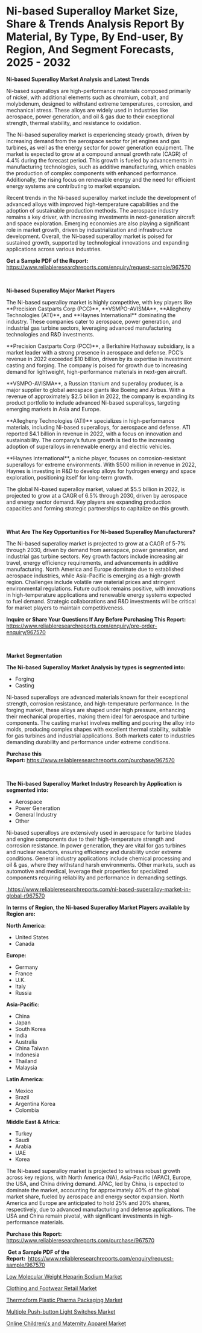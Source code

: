 <p><h1>Ni-based Superalloy Market Size, Share & Trends Analysis Report By Material, By Type, By End-user, By Region, And Segment Forecasts, 2025 - 2032</h1></p><p><strong>Ni-based Superalloy Market Analysis and Latest Trends</strong></p>
<p><p>Ni-based superalloys are high-performance materials composed primarily of nickel, with additional elements such as chromium, cobalt, and molybdenum, designed to withstand extreme temperatures, corrosion, and mechanical stress. These alloys are widely used in industries like aerospace, power generation, and oil & gas due to their exceptional strength, thermal stability, and resistance to oxidation.</p><p>The Ni-based superalloy market is experiencing steady growth, driven by increasing demand from the aerospace sector for jet engines and gas turbines, as well as the energy sector for power generation equipment. The market is expected to grow at a compound annual growth rate (CAGR) of 4.4% during the forecast period. This growth is fueled by advancements in manufacturing technologies, such as additive manufacturing, which enables the production of complex components with enhanced performance. Additionally, the rising focus on renewable energy and the need for efficient energy systems are contributing to market expansion.</p><p>Recent trends in the Ni-based superalloy market include the development of advanced alloys with improved high-temperature capabilities and the adoption of sustainable production methods. The aerospace industry remains a key driver, with increasing investments in next-generation aircraft and space exploration. Emerging economies are also playing a significant role in market growth, driven by industrialization and infrastructure development. Overall, the Ni-based superalloy market is poised for sustained growth, supported by technological innovations and expanding applications across various industries.</p></p>
<p><strong>Get a Sample PDF of the Report:&nbsp;</strong> <a href="https://www.reliableresearchreports.com/enquiry/request-sample/967570?utm_campaign=34&utm_medium=2&utm_source=Github&utm_content=ia&utm_term=20012025&utm_id=ni-based-superalloy">https://www.reliableresearchreports.com/enquiry/request-sample/967570</a></p>
<p>&nbsp;</p>
<p><strong>Ni-based Superalloy Major Market Players</strong></p>
<p><p>The Ni-based superalloy market is highly competitive, with key players like **Precision Castparts Corp (PCC)**, **VSMPO-AVISMA**, **Allegheny Technologies (ATI)**, and **Haynes International** dominating the industry. These companies cater to aerospace, power generation, and industrial gas turbine sectors, leveraging advanced manufacturing technologies and R&D investments.</p><p>**Precision Castparts Corp (PCC)**, a Berkshire Hathaway subsidiary, is a market leader with a strong presence in aerospace and defense. PCC’s revenue in 2022 exceeded $10 billion, driven by its expertise in investment casting and forging. The company is poised for growth due to increasing demand for lightweight, high-performance materials in next-gen aircraft.</p><p>**VSMPO-AVISMA**, a Russian titanium and superalloy producer, is a major supplier to global aerospace giants like Boeing and Airbus. With a revenue of approximately $2.5 billion in 2022, the company is expanding its product portfolio to include advanced Ni-based superalloys, targeting emerging markets in Asia and Europe.</p><p>**Allegheny Technologies (ATI)** specializes in high-performance materials, including Ni-based superalloys, for aerospace and defense. ATI reported $4.1 billion in revenue in 2022, with a focus on innovation and sustainability. The company’s future growth is tied to the increasing adoption of superalloys in renewable energy and electric vehicles.</p><p>**Haynes International**, a niche player, focuses on corrosion-resistant superalloys for extreme environments. With $500 million in revenue in 2022, Haynes is investing in R&D to develop alloys for hydrogen energy and space exploration, positioning itself for long-term growth.</p><p>The global Ni-based superalloy market, valued at $5.5 billion in 2022, is projected to grow at a CAGR of 6.5% through 2030, driven by aerospace and energy sector demand. Key players are expanding production capacities and forming strategic partnerships to capitalize on this growth.</p></p>
<p>&nbsp;</p>
<p><strong>What Are The Key Opportunities For Ni-based Superalloy Manufacturers?</strong></p>
<p><p>The Ni-based superalloy market is projected to grow at a CAGR of 5-7% through 2030, driven by demand from aerospace, power generation, and industrial gas turbine sectors. Key growth factors include increasing air travel, energy efficiency requirements, and advancements in additive manufacturing. North America and Europe dominate due to established aerospace industries, while Asia-Pacific is emerging as a high-growth region. Challenges include volatile raw material prices and stringent environmental regulations. Future outlook remains positive, with innovations in high-temperature applications and renewable energy systems expected to fuel demand. Strategic collaborations and R&D investments will be critical for market players to maintain competitiveness.</p></p>
<p><strong>Inquire or Share Your Questions If Any Before Purchasing This Report:</strong> <a href="https://www.reliableresearchreports.com/enquiry/pre-order-enquiry/967570?utm_campaign=34&utm_medium=2&utm_source=Github&utm_content=ia&utm_term=20012025&utm_id=ni-based-superalloy">https://www.reliableresearchreports.com/enquiry/pre-order-enquiry/967570</a></p>
<p>&nbsp;</p>
<p><strong>Market Segmentation</strong></p>
<p><strong>The Ni-based Superalloy Market Analysis by types is segmented into:</strong></p>
<p><ul><li>Forging</li><li>Casting</li></ul></p>
<p><p>Ni-based superalloys are advanced materials known for their exceptional strength, corrosion resistance, and high-temperature performance. In the forging market, these alloys are shaped under high pressure, enhancing their mechanical properties, making them ideal for aerospace and turbine components. The casting market involves melting and pouring the alloy into molds, producing complex shapes with excellent thermal stability, suitable for gas turbines and industrial applications. Both markets cater to industries demanding durability and performance under extreme conditions.</p></p>
<p><strong>Purchase this Report:&nbsp;</strong><a href="https://www.reliableresearchreports.com/purchase/967570?utm_campaign=34&utm_medium=2&utm_source=Github&utm_content=ia&utm_term=20012025&utm_id=ni-based-superalloy">https://www.reliableresearchreports.com/purchase/967570</a></p>
<p>&nbsp;</p>
<p><strong>The Ni-based Superalloy Market Industry Research by Application is segmented into:</strong></p>
<p><ul><li>Aerospace</li><li>Power Generation</li><li>General Industry</li><li>Other</li></ul></p>
<p><p>Ni-based superalloys are extensively used in aerospace for turbine blades and engine components due to their high-temperature strength and corrosion resistance. In power generation, they are vital for gas turbines and nuclear reactors, ensuring efficiency and durability under extreme conditions. General industry applications include chemical processing and oil & gas, where they withstand harsh environments. Other markets, such as automotive and medical, leverage their properties for specialized components requiring reliability and performance in demanding settings.</p></p>
<p><a href="https://www.reliableresearchreports.com/ni-based-superalloy-market-in-global-r967570?utm_campaign=34&utm_medium=2&utm_source=Github&utm_content=ia&utm_term=20012025&utm_id=ni-based-superalloy">&nbsp;https://www.reliableresearchreports.com/ni-based-superalloy-market-in-global-r967570</a></p>
<p><strong>In terms of Region, the Ni-based Superalloy Market Players available by Region are:</strong></p>
<p>
    <p> <strong> North America: </strong>
        <ul>
            <li>United States</li>
            <li>Canada</li>
        </ul>
        </p> 
    <p> <strong> Europe: </strong>
        <ul>
            <li>Germany</li>
            <li>France</li>
            <li>U.K.</li>
            <li>Italy</li>
            <li>Russia</li>
        </ul>
        </p> 
    <p> <strong> Asia-Pacific: </strong>
        <ul>
            <li>China</li>
            <li>Japan</li>
            <li>South Korea</li>
            <li>India</li>
            <li>Australia</li>
            <li>China Taiwan</li>
            <li>Indonesia</li>
            <li>Thailand</li>
            <li>Malaysia</li>
        </ul>
        </p> 
    <p> <strong> Latin America: </strong>
        <ul>
            <li>Mexico</li>
            <li>Brazil</li>
            <li>Argentina Korea</li>
            <li>Colombia</li>
        </ul>
        </p> 
    <p> <strong> Middle East & Africa: </strong>
        <ul>
            <li>Turkey</li>
            <li>Saudi</li>
            <li>Arabia</li>
            <li>UAE</li>
            <li>Korea</li>
        </ul>
    </p>
    </p>
<p><p>The Ni-based superalloy market is projected to witness robust growth across key regions, with North America (NA), Asia-Pacific (APAC), Europe, the USA, and China driving demand. APAC, led by China, is expected to dominate the market, accounting for approximately 40% of the global market share, fueled by aerospace and energy sector expansion. North America and Europe are anticipated to hold 25% and 20% shares, respectively, due to advanced manufacturing and defense applications. The USA and China remain pivotal, with significant investments in high-performance materials.</p></p>
<p><strong>Purchase this Report: </strong><a href="https://www.reliableresearchreports.com/purchase/967570?utm_campaign=34&utm_medium=2&utm_source=Github&utm_content=ia&utm_term=20012025&utm_id=ni-based-superalloy">https://www.reliableresearchreports.com/purchase/967570</a></p>
<p>&nbsp;<strong>Get a Sample PDF of the Report:&nbsp;&nbsp;</strong><a href="https://www.reliableresearchreports.com/enquiry/request-sample/967570?utm_campaign=34&utm_medium=2&utm_source=Github&utm_content=ia&utm_term=20012025&utm_id=ni-based-superalloy">https://www.reliableresearchreports.com/enquiry/request-sample/967570</a></p>
<p><strong></strong></p>
<p><p><a href="https://github.com/AlisaRowe24/Market-Research-Report-List-1/blob/main/low-molecular-weight-heparin-sodium-market.md?utm_campaign=34&utm_medium=2&utm_source=Github&utm_content=ia&utm_term=20012025&utm_id=ni-based-superalloy">Low Molecular Weight Heparin Sodium Market</a></p><p><a href="https://github.com/guneycigdem35/Market-Research-Report-List-5/blob/main/clothing-and-footwear-retail-market.md?utm_campaign=34&utm_medium=2&utm_source=Github&utm_content=ia&utm_term=20012025&utm_id=ni-based-superalloy">Clothing and Footwear Retail Market</a></p><p><a href="https://github.com/AshikRahman991/Market-Research-Report-List-1/blob/main/thermoform-plastic-pharma-packaging-market.md?utm_campaign=34&utm_medium=2&utm_source=Github&utm_content=ia&utm_term=20012025&utm_id=ni-based-superalloy">Thermoform Plastic Pharma Packaging Market</a></p><p><a href="https://github.com/HobertDavis43/Market-Research-Report-List-1/blob/main/multiple-push-button-light-switches-market.md?utm_campaign=34&utm_medium=2&utm_source=Github&utm_content=ia&utm_term=20012025&utm_id=ni-based-superalloy">Multiple Push-button Light Switches Market</a></p><p><a href="https://github.com/arvelm4nthig/Market-Research-Report-List-1/blob/main/online-childrens-and-maternity-apparel-market.md?utm_campaign=34&utm_medium=2&utm_source=Github&utm_content=ia&utm_term=20012025&utm_id=ni-based-superalloy">Online Children\'s and Maternity Apparel Market</a></p></p>